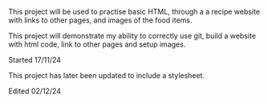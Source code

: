 This project will be used to practise basic HTML, through a a recipe website with links to other pages, and images of the food items.

This project will demonstrate my ability to correctly use git, build a website with html code, link to other pages and setup images.


Started 17/11/24


This project has later been updated to include a stylesheet.

Edited 02/12/24